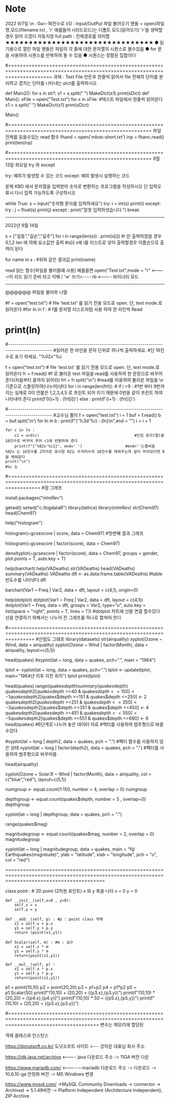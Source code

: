 # Note
2022 9/7일
\n : 0a<-16진수로
I/O : Input/OutPut
파일 불러오기
핸들 = open(파일명,모드)filename.txt , 'r' 예를들어 r(리드모드)는 디폴트 모드(읽어오기) 'r'을 생략할경우 읽어 오겠다 자동지정
full path : 전체경로를 의미함 ★★★★★★★★★★★★★★★★★★★★★★★★★★★★★★★★
● 읽기용으로 열린 파일 핸들은 파일의 각 줄에 대한 문자열의 시퀀스로 볼수있음
● for 문을 사용하여 시퀀스를 반복하여 돌 수 있음
● 시퀀스는 정렬된 집합이다

#===========================================================================================================================
과제 : Text File 만든후
한줄씩 읽어서 file 전체의 단어를 분리하고 겹치는 단어를 나타내는 pict를 출력하시오


def Main2():
    for s in str1:
        s1 = s.split(" ")
        MakeDict(s1)
    print(sDict)
def Main():
    xFile = open("Test.txt")
    for x in xFile:                 #텍스트 파일에서 한줄씩 읽어온다
        x1 = x.split(" ")
        MakeDict(x1)
    print(sDict)
        
Main()



#=======================================================================================================
파일 전체를 읽을수있는 read 함수
fhand = open('mbox-short.txt')
inp = fhanc.read()
print(len(inp)

#=======================================================================================================
9월 13일 화요일
try 와 except

try:
	예외가 발생할 수 있는 코드
except:
	예외 발생시 실행하는 코드

문제
KBD 에서 문자열을 입력받아 숫자로 변환하는 프로그램을 작성하시오 단 입력오류시 다시 입력 가능하도록 구성하시오

while True:
    s = input("숫자형 문자를 입력하세요")
    try:
        i = int(s)
        print(i)
    except:
        try :
            j = float(s)
            print(j)
        except :
            print("잘못 입력하셧습니다.")
            break
	    
	    
	    
--------------------------------------------------------------------------------------------------------------------------------------	    
2022년 9월 14일

s = ["길동","길순","길주"]
for i in range(len(s)) :
    print(s[i])           #i 만 출력하였을 경우 0,1,2 len 에 의해 요소값만 출력
                            #s[i] s에 i를 리스트로 넣어 출력할경우 이름순으로 출력이 된다

for name in s :         #위와 같은 결과값
    print(name)




read 읽는 함수[파일을 불러올떄 사용] 예를들면 open("Test.txt",mode = "r" <----r이 리드 읽기 준비 라고 이해 / 'w' 쓰기<----
rb <---- 바이너리 모드



---------------------------------------------------------------------------------------------------------------------------
@@@@@@ 파일을 불러와 나열

#f = open("test.txt") # file 'test.txt' 를 읽기 전용 모드로 open. 단, text mode.로 읽어온다
#for ln in f :               # f를 문자열 리스트처럼 사용 하여 한 라인씩 Read
#    print(ln)
#---------------------------------------------------------------------------------------------------
#읽어온 한 라인을 문자 단위로 하나씩 출력하세요.
#단 16진수로 표기 하세요. "%02x"%c

f = open("test.txt")                # file 'test.txt' 를 읽기 전용 모드로 open. 단, text mode.로 읽어온다
fr = f.read()                       #f 로 불러온 text 파일을 read를 사용하여 한 문장으로 바꾸어준다(처음부터 끝까지 읽어라)
frt = fr.split("\n")                #read를 이용하여 불러온 파일을 \n 기준으로 스플릿하여(나누어)낸다
for i in range(len(frt)):           # 
    if i <9 :                       #1번 부터 9번까지는 실제로 0이 안붙은 1,2,3,4,5 로 프린트 되어 지기 때문에 0번을 같이 프린트 하여 나타내어 준다
        print(f'0{i+1} : {frt[i]}')
    else :
        print(f'{i+1} : {frt[i]}')


#---------------------------------------------------------------------------------------------------
#교수님 풀이
f = open("test.txt")
i = 1
buf = f.read()
b = buf.split('\n')
for ln in b :
    print(f"{'%3d'%i} : {ln}\n",end = "")
    i = i + 1

    for c in ln :
        c1 = ord(c)                                          #단일 문자(열)을 16진수로 바꾸어 주어 c1에 반환하여 준다
        print(f"{'%02x'%c1}", end=' ')                   #end=''는줄바꿈  %02x 는 16진수를 2자리로 표시함 02는 두자리수의 16진수를 채워주는데 앞이 비어있다면 0을 채워준다
    print("\n")                                                                 #%c 는
 


#=======================================================================================================================
#점 그래프

install.packages("mlmRev")

getwd()
setwd("c:/bigdataR")
library(lattice)
library(mlmRev)
str(Chem97)
head(Chem97)

help("histogram")

histogram(~gcsescore | score, data = Chem97) #첫번째 결과 그래프

histogram(~gcsescore | factor(score), data = Chem97)

densityplot(~gcsescore | factor(score), data = Chem97,
            groups = gender,
            plot.points = T, auto.key = T)

help(barchart)
help(VADeaths)
str(VADeaths)
head(VADeaths)
summary(VADeaths)
VADeaths
dft <- as.data.frame.table(VADeaths)    #table 빈도수를 나타낸다
dft

barchart(Var1 ~ Freq | Var2, data = dft, layout = c(4,1), origin=0)


help(dotplot)
dotplot(Var1 ~ Freq | Var2, data = dft, layout = c(4,1))
dotplot(Var1 ~ Freq, data = dft, groups = Var2, type="o", auto.key = list(space = "right", points = T, lines = T))
#dotplot 차트에 선을 연결 할수있다 선을 연결하기 위해서는 나누어 진 그래프를 하나로 합쳐야 한다


#=====================================================================================================================
#산점도 그래프
library(datasets)
str(airquality)
xyplot(Ozone ~ Wind, data = airquality)
xyplot(Ozone ~ Wind | factor(Month), data = airquality, layout=c(5,1))

head(quakes)
#xyplot(lat ~ long, data = quakes, pch=".", main = "1964")

tplot <- xyplot(lat ~ long, data = quakes, pch=".")
tplot <- update(tplot, main="1964년 이후 지진 위치")
tplot
print(tplot)

head(quakes)
range(quakes$depth)
summary(quakes$depth)
quakes$depth2[quakes$depth >=40 & quakes$depth <=150] <- 1
quakes$depth2[quakes$depth >=151 & quakes$depth <=250] <- 2
quakes$depth2[quakes$depth >=251 & quakes$depth <=350] <- 3
quakes$depth2[quakes$depth >=351 & quakes$depth <=450] <- 4
quakes$depth2[quakes$depth >=451 & quakes$depth <=550] <- 5
quakes$depth2[quakes$depth >=551 & quakes$depth <=680] <- 6
head(quakes) #6단계로 나누어 놓은 데이터 자료 #핵터를 사용하여 범주형으로 바꿀수있다

#xyplot(lat ~ long | depth2, data = quakes, pch = ".")        #팩터 함수를 사용하지 않은 상태
xyplot(lat ~ long | factor(depth2), data = quakes, pch = ".") #팩터를 사용하여 범주형으로 바꾸어줌

head(airquality)

xyplot(Ozone + Solar.R ~ Wind | factor(Month), data = airquality, col = c("blue","red"), layout=c(5,1))

numgroup <- equal.count(1:150, number = 4, overlap = 0)
numgroup

depthgroup <- equal.count(quakes$depth, number = 5 , overlap=0)
depthgroup

xyplot(lat ~ long | depthgroup, data = quakes, pch = ".")

range(quakes$mag)

magnitudegroup <- equal.count(quakes$mag, number = 2, overlap = 0)
magnitudegroup

xyplot(lat ~ long | magnitudegroup, data = quakes,
       main = "fiji Earthquakes(msgnitude)",
       ylab = "latitude", xlab = "longitude",
       pch = "o", col = "red")
       
       
       
       
       
   ==============================================================================================================================================
   
class point : # 2D point (2차원 포인트) x 와 y 축을 나타
    x = 0
    y = 0

    def __init__(self,x=0 , y=0):
        self.x = x
        self.y = y

    def __add__(self, p) : #p : point class 객채
        x1 = self.x + p.x
        y1 = self.y + p.y
        return (point(x1,y1))
    
    def Scalar(self, m) : #m : 실수
        x1 = self.x * m
        y1 = self.y * m
        return(point(x1,y1))
    
    def __mul__(self, p) :
        x1 = self.x * p.x
        y1 = self.y * p.y
        return(point(x1,y1))

p1 = point(10,10)
p2 = point(20,20)
p3 = p1+p2
p4 = p1*p2
p5 = p1.Scalar(50)
print(f"(10,10) + (20,20) = ({p3.x},{p3.y})")
print(f"(10,10) * (20,20) = ({p4.x},{p4.y})")
print(f"(10,10) * 50        = ({p5.x},{p5.y})")
print(f"(10,10) + (20,20) = ({p3.x},{p3.y})")


#===========================================================================================================================================
변수는 메모리에 할당된 

객체 클레스와 인스턴스

https://donutsoft.co.kr/ 도넛소프트 사이트 <--- 강의온 대표님 회사 주소



 https://jdk.java.net/archive <---- java 다운로드 주소
-> 11GA 버전 다운 

https://www.mariadb.com/   <-------mariadb 다운로드 주소
-> 다운로드 -> 10.6.10-ga 안정화 버전 -> MS Windows 변경

https://www.mysql.com/
->MySQL Community Downloads -> connector -> Archived -> 5.1.49버전 ->  Platform Independent (Architecture Independent), ZIP Archive


